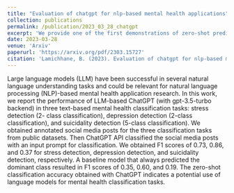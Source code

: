 ```yaml
---
title: "Evaluation of chatgpt for nlp-based mental health applications"
collection: publications
permalink: /publication/2023_03_28_chatgpt
excerpt: 'We provide one of the first demonstrations of zero-shot prediction capability of ChatGPT across a broad NLP-based mental health application tasks.'
date: 2023-03-28
venue: 'Arxiv'
paperurl: 'https://arxiv.org/pdf/2303.15727'
citation: 'Lamichhane, B. (2023). Evaluation of chatgpt for nlp-based mental health applications. arXiv preprint arXiv:2303.15727.'
---
```


Large language models (LLM) have been successful in several natural language understanding tasks and could be relevant for natural language processing (NLP)-based mental health application research. In this work, we report the performance of LLM-based ChatGPT (with gpt-3.5-turbo backend) in three text-based mental health classification tasks: stress detection (2-
class classification), depression detection (2-class classification), and suicidality detection (5-class classification). We obtained annotated social media posts for the three classification tasks from public datasets. Then ChatGPT API classified the social media posts with an input prompt for classification. We obtained F1 scores of 0.73, 0.86, and 0.37 for stress detection, depression detection, and suicidality detection, respectively. A baseline model that always predicted the dominant class resulted in F1 scores of 0.35, 0.60, and 0.19. The zero-shot classification accuracy obtained with ChatGPT indicates a potential use of language models for mental health classification tasks.